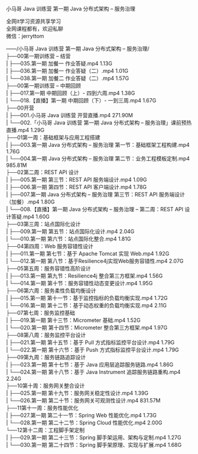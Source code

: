 小马哥 Java 训练营 第一期 Java 分布式架构 – 服务治理

全网it学习资源共享学习<br>全网课程都有，欢迎私聊<br>微信：jerryttom<br>

——/小马哥 Java 训练营 第一期 Java 分布式架构 – 服务治理/<br> ├──00第一期训练营 – 结营<br> | ├──035.第一期 加餐一 作业答疑.mp4 1.13G<br> | ├──036.第一期 加餐一 作业答疑（二）.mp4 1.01G<br> | └──038.第一期 加餐二 作业答疑（二）.mp4 1.57G<br> ├──00第一期训练营 – 中期回顾<br> | ├──017.第一期 中期回顾（上）- 四到六周.mp4 1.38G<br> | └──018.【直播】第一期 中期回顾（下）- 一到三周.mp4 1.67G<br> ├──00开营<br> | ├──001.小马哥 Java 训练营 开营直播.mp4 271.90M<br> | └──002.「小马哥 Java 训练营 第一期 Java 分布式架构 – 服务治理」课前预热直播.mp4 1.29G<br> ├──01第一周：基础框架与应用工程搭建<br> | ├──003.第一期 Java 分布式架构 – 服务治理 第一节：基础框架工程构建.mp4 1.76G<br> | └──004.第一期 Java 分布式架构 – 服务治理 第二节：业务工程模板定制.mp4 985.81M<br> ├──02第⼆周：REST API 设计<br> | ├──005.第一期 第三节：REST API 服务端设计.mp4 1.09G<br> | ├──006.第一期 第四节：REST API 客户端设计.mp4 1.78G<br> | ├──007.第一期 Java 分布式架构 – 服务治理 第三节：REST API 服务端设计（加餐）.mp4 1.80G<br> | └──008.【直播】第一期 Java 分布式架构 – 服务治理 – 第二周：REST API 设计答疑.mp4 1.60G<br> ├──03第三周：站点国际化设计<br> | ├──009.第一期 第五节：站点国际化设计.mp4 2.04G<br> | └──010.第一期 第六节：站点国际化整合.mp4 1.81G<br> ├──04第四周：Web 服务容错性设计<br> | ├──011.第一期 第七节：基于 Apache Tomcat 实现 Web.mp4 1.92G<br> | └──012.第一期 第八节：基于Resilience4j实现Web服务容错性.mp4 2.07G<br> ├──05第五周：服务容错性⾼阶设计<br> | ├──013.第一期 第九节：Resilience4j 整合第三方框架.mp4 1.56G<br> | └──014.第一期 第十节：服务容错性动态变更设计.mp4 1.95G<br> ├──06第六周：服务柔性负载均衡设计<br> | ├──015.第一期 第十一节：基于监控指标的负载均衡实现.mp4 1.72G<br> | └──016.第一期 第十二节：基于动态权重的负载均衡实现.mp4 2.11G<br> ├──07第七周：服务监控基础<br> | ├──019.第一期 第十三节：Micrometer 基础.mp4 1.52G<br> | └──020.第一期 第十四节：Micrometer 整合第三方框架.mp4 1.97G<br> ├──08第⼋周：服务监控平台设计<br> | ├──021.第一期 第十五节：基于 Pull 方式指标监控平台设计.mp4 1.79G<br> | └──022.第一期 第十六节：基于 Push 方式指标监控平台设计.mp4 1.79G<br> ├──09第九周：服务链路追踪设计<br> | ├──023.第一期 第十七节：基于 Java 应用层追踪服务链路.mp4 1.86G<br> | └──024.第一期 第十八节：基于 Java Instrument 追踪服务链路重构.mp4 2.24G<br> ├──10第⼗周：服务⽹关整合设计<br> | ├──025.第一期 第十九节：服务网关稳定性设计.mp4 1.39G<br> | └──026.第一期 第二十节：服务网关可观测性设计.mp4 831.57M<br> ├──11第⼗⼀周：服务性能优化<br> | ├──027.第一期 第二十一节：Spring Web 性能优化.mp4 1.73G<br> | └──028.第一期 第二十二节：Spring Cloud 性能优化.mp4 2.00G<br> └──12第⼗⼆周：⼯程脚⼿架定制<br> | ├──029.第一期 第二十三节：Spring 脚手架运用、架构与定制.mp4 1.27G<br> | └──030.第一期 第二十四节：Spring 脚手架原理、实现与扩展.mp4 1.68G